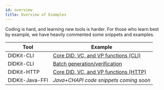 ```yaml
---
id: overview
title: Overview of Examples
---
```


Coding is hard, and learning new tools is harder.  For those who learn best by example, we have heavily commented some snippets and examples.

|Tool|Example|
|---|---|
|DIDKit-CLI|[Core DID, VC, and VP functions (CLI)][]|
|DIDKit-CLI|[Batch generation/verification][]|
|DIDKit-HTTP|[Core DID, VC, and VP functions (HTTP)][]|
|DIDKit-Java-FFI|*Java+CHAPI code snippets coming soon*|

[Core DID, VC, and VP functions (CLI)]: didkit-examples/core-functions-in-bash.md
[Core DID, VC, and VP functions (HTTP)]: didkit-examples/core-functions-in-curl.md
[Batch generation/verification]: didkit-examples/batch-generation.md
